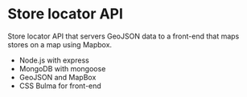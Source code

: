 # Store locator API

Store locator API that servers GeoJSON data to a front-end that maps stores on a map using Mapbox.

- Node.js with express
- MongoDB with mongoose
- GeoJSON and MapBox
- CSS Bulma for front-end
